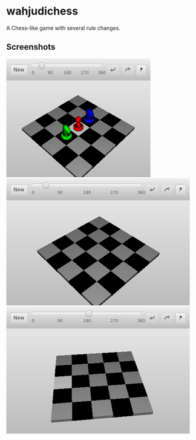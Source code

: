 # wahjudichess
A Chess-like game with several rule changes.

## Screenshots
![A piece display test.](screen3.png)
![This is a picture at one angle.](screen1.png)
![This is a picture at another angle.](screen2.png)
